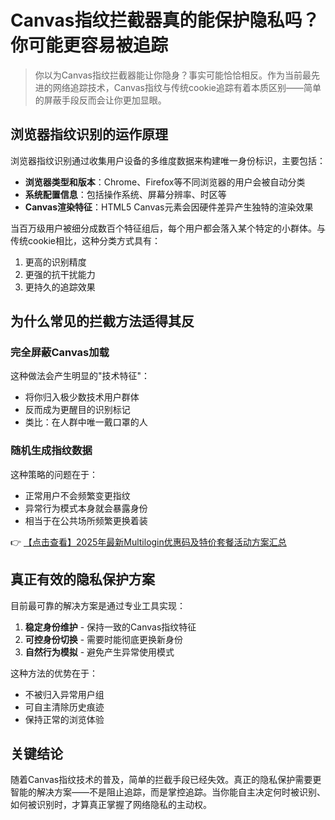 # Canvas指纹拦截器真的能保护隐私吗？你可能更容易被追踪

> 你以为Canvas指纹拦截器能让你隐身？事实可能恰恰相反。作为当前最先进的网络追踪技术，Canvas指纹与传统cookie追踪有着本质区别——简单的屏蔽手段反而会让你更加显眼。

## 浏览器指纹识别的运作原理

浏览器指纹识别通过收集用户设备的多维度数据来构建唯一身份标识，主要包括：

- **浏览器类型和版本**：Chrome、Firefox等不同浏览器的用户会被自动分类
- **系统配置信息**：包括操作系统、屏幕分辨率、时区等
- **Canvas渲染特征**：HTML5 Canvas元素会因硬件差异产生独特的渲染效果

当百万级用户被细分成数百个特征组后，每个用户都会落入某个特定的小群体。与传统cookie相比，这种分类方式具有：

1. 更高的识别精度
2. 更强的抗干扰能力
3. 更持久的追踪效果

## 为什么常见的拦截方法适得其反

### 完全屏蔽Canvas加载

这种做法会产生明显的"技术特征"：
- 将你归入极少数技术用户群体
- 反而成为更醒目的识别标记
- 类比：在人群中唯一戴口罩的人

### 随机生成指纹数据

这种策略的问题在于：
- 正常用户不会频繁变更指纹
- 异常行为模式本身就会暴露身份
- 相当于在公共场所频繁更换着装

👉 [【点击查看】2025年最新Multilogin优惠码及特价套餐活动方案汇总](https://bit.ly/multIlogin)

## 真正有效的隐私保护方案

目前最可靠的解决方案是通过专业工具实现：

1. **稳定身份维护** - 保持一致的Canvas指纹特征
2. **可控身份切换** - 需要时能彻底更换新身份
3. **自然行为模拟** - 避免产生异常使用模式

这种方法的优势在于：
- 不被归入异常用户组
- 可自主清除历史痕迹
- 保持正常的浏览体验

## 关键结论

随着Canvas指纹技术的普及，简单的拦截手段已经失效。真正的隐私保护需要更智能的解决方案——不是阻止追踪，而是掌控追踪。当你能自主决定何时被识别、如何被识别时，才算真正掌握了网络隐私的主动权。